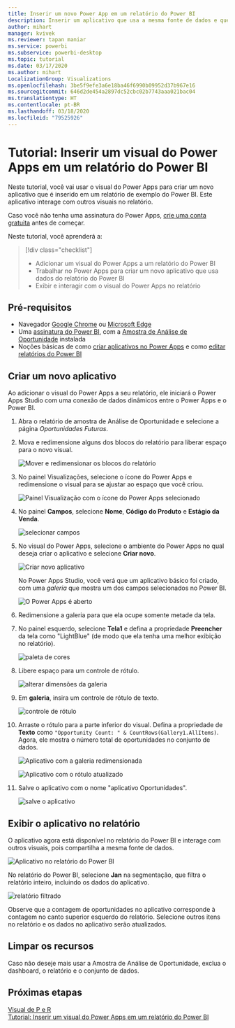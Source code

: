 ```yaml
---
title: Inserir um novo Power App em um relatório do Power BI
description: Inserir um aplicativo que usa a mesma fonte de dados e que pode ser filtrado como outros itens de relatório
author: mihart
manager: kvivek
ms.reviewer: tapan maniar
ms.service: powerbi
ms.subservice: powerbi-desktop
ms.topic: tutorial
ms.date: 03/17/2020
ms.author: mihart
LocalizationGroup: Visualizations
ms.openlocfilehash: 3be5f9efe3a6e18ba46f6990b09952d37b967e16
ms.sourcegitcommit: 646d2de454a2897dc52cbc02b7743aaa021bac04
ms.translationtype: HT
ms.contentlocale: pt-BR
ms.lasthandoff: 03/18/2020
ms.locfileid: "79525926"
---
```

# <a name="tutorial-embed-a-power-apps-visual-in-a-power-bi-report"></a>Tutorial: Inserir um visual do Power Apps em um relatório do Power BI

Neste tutorial, você vai usar o visual do Power Apps para criar um novo aplicativo que é inserido em um relatório de exemplo do Power BI. Este aplicativo interage com outros visuais no relatório.

Caso você não tenha uma assinatura do Power Apps, [crie uma conta gratuita](https://web.powerapps.com/signup?redirect=marketing&email=) antes de começar.

Neste tutorial, você aprenderá a:
> [!div class="checklist"]
> * Adicionar um visual do Power Apps a um relatório do Power BI
> * Trabalhar no Power Apps para criar um novo aplicativo que usa dados do relatório do Power BI
> * Exibir e interagir com o visual do Power Apps no relatório

## <a name="prerequisites"></a>Pré-requisitos

* Navegador [Google Chrome](https://www.google.com/chrome/browser/) ou [Microsoft Edge](https://www.microsoft.com/windows/microsoft-edge)
* Uma [assinatura do Power BI](https://docs.microsoft.com/power-bi/service-self-service-signup-for-power-bi), com a [Amostra de Análise de Oportunidade](https://docs.microsoft.com/power-bi/sample-opportunity-analysis#get-the-content-pack-for-this-sample) instalada
* Noções básicas de como [criar aplicativos no Power Apps](https://docs.microsoft.com/powerapps/maker/canvas-apps/data-platform-create-app-scratch) e como [editar relatórios do Power BI](https://docs.microsoft.com/power-bi/service-the-report-editor-take-a-tour)



## <a name="create-a-new-app"></a>Criar um novo aplicativo
Ao adicionar o visual do Power Apps a seu relatório, ele iniciará o Power Apps Studio com uma conexão de dados dinâmicos entre o Power Apps e o Power BI.

1. Abra o relatório de amostra de Análise de Oportunidade e selecione a página *Oportunidades Futuras*. 


2. Mova e redimensione alguns dos blocos do relatório para liberar espaço para o novo visual.

    ![Mover e redimensionar os blocos do relatório](media/power-bi-visualization-powerapp/power-bi-report-page.jpg)

2. No painel Visualizações, selecione o ícone do Power Apps e redimensione o visual para se ajustar ao espaço que você criou.

    ![Painel Visualização com o ícone do Power Apps selecionado](media/power-bi-visualization-powerapp/power-bi-powerapps-icon.jpg)

3. No painel **Campos**, selecione **Nome**, **Código do Produto** e **Estágio da Venda**. 

    ![selecionar campos](media/power-bi-visualization-powerapp/power-bi-fields.jpg)

4. No visual do Power Apps, selecione o ambiente do Power Apps no qual deseja criar o aplicativo e selecione **Criar novo**.

    ![Criar novo aplicativo](media/power-bi-visualization-powerapp/power-bi-create-new-powerapp.png)

    No Power Apps Studio, você verá que um aplicativo básico foi criado, com uma *galeria* que mostra um dos campos selecionados no Power BI.

    ![O Power Apps é aberto](media/power-bi-visualization-powerapp/power-bi-power-app.png)

5.  Redimensione a galeria para que ela ocupe somente metade da tela. 

6. No painel esquerdo, selecione **Tela1** e defina a propriedade **Preencher** da tela como "LightBlue" (de modo que ela tenha uma melhor exibição no relatório).

    ![paleta de cores](media/power-bi-visualization-powerapp/power-bi-powerapps-fill.png)

6. Libere espaço para um controle de rótulo. 

    ![alterar dimensões da galeria](media/power-bi-visualization-powerapp/power-bi-powerapps-gallery.png)


8. Em **galeria**, insira um controle de rótulo de texto.

   ![controle de rótulo](media/power-bi-visualization-powerapp/power-bi-label.png)

7. Arraste o rótulo para a parte inferior do visual. Defina a propriedade de **Texto** como `"Opportunity Count: " & CountRows(Gallery1.AllItems)`. Agora, ele mostra o número total de oportunidades no conjunto de dados.

    ![Aplicativo com a galeria redimensionada](media/power-bi-visualization-powerapp/power-bi-power-app-label.png)

    ![Aplicativo com o rótulo atualizado](media/power-bi-visualization-powerapp/power-bi-label-live.png)

7. Salve o aplicativo com o nome "aplicativo Oportunidades". 

    ![salve o aplicativo](media/power-bi-visualization-powerapp/power-bi-save-powerapp.png)


## <a name="view-the-app-in-the-report"></a>Exibir o aplicativo no relatório
O aplicativo agora está disponível no relatório do Power BI e interage com outros visuais, pois compartilha a mesma fonte de dados.

![Aplicativo no relatório do Power BI](media/power-bi-visualization-powerapp/power-bi-powerapps-visual.png)

No relatório do Power BI, selecione **Jan** na segmentação, que filtra o relatório inteiro, incluindo os dados do aplicativo.

![relatório filtrado](media/power-bi-visualization-powerapp/power-bi-last.png)

Observe que a contagem de oportunidades no aplicativo corresponde à contagem no canto superior esquerdo do relatório. Selecione outros itens no relatório e os dados no aplicativo serão atualizados.


## <a name="clean-up-resources"></a>Limpar os recursos
Caso não deseje mais usar a Amostra de Análise de Oportunidade, exclua o dashboard, o relatório e o conjunto de dados.


## <a name="next-steps"></a>Próximas etapas
[Visual de P e R](power-bi-visualization-types-for-reports-and-q-and-a.md)    
[Tutorial: Inserir um visual do Power Apps em um relatório do Power BI](https://docs.microsoft.com/powerapps/maker/canvas-apps/powerapps-custom-visual)